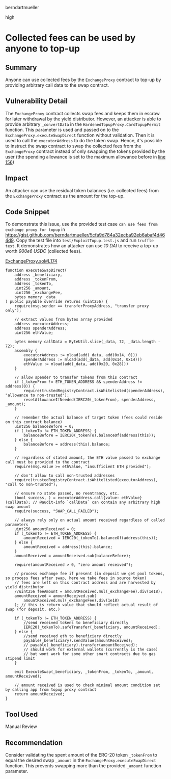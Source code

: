 berndartmueller

high

# Collected fees can be used by anyone to top-up

## Summary

Anyone can use collected fees by the `ExchangeProxy` contract to top-up by providing arbitrary call data to the swap contract.

## Vulnerability Detail

The `ExchangeProxy` contract collects swap fees and keeps them in escrow for later withdrawal by the yield distributor. However, an attacker is able to provide arbitrary `_convertData` in the `HardenedTopupProxy.CardTopupPermit` function. This parameter is used and passed on to the `ExchangeProxy.executeSwapDirect` function without validation. Then it is used to call the `executorAddress` to do the token swap. Hence, it's possible to instruct the swap contract to swap the collected fees from the `ExchangeProxy` contract instead of only swapping the tokens provided by the user (the spending allowance is set to the maximum allowance before in [line 156](https://github.com/sherlock-audit/2022-10-mover/blob/main/cardtopup_contract/contracts/ExchangeProxy.sol#L156))

## Impact

An attacker can use the residual token balances (i.e. collected fees) from the `ExchangeProxy` contract as the amount for the top-up.

## Code Snippet

To demonstrate this issue, use the provided test case `can use fees from exchange proxy for topup` in https://gist.github.com/berndartmueller/5cfa9d784a32ecba92eb6abaf4d464d9. Copy the test file into `test/ExploitTopup.test.js` and run `truffle test`. It demonstrates how an attacker can use _10 DAI_ to receive a top-up worth _900e6 USDC_ (collected fees).

[ExchangeProxy.sol#L174](https://github.com/sherlock-audit/2022-10-mover/blob/main/cardtopup_contract/contracts/ExchangeProxy.sol#L174)

```solidity
function executeSwapDirect(
    address _beneficiary,
    address _tokenFrom,
    address _tokenTo,
    uint256 _amount,
    uint256 _exchangeFee,
    bytes memory _data
) public payable override returns (uint256) {
    require(msg.sender == transferProxyAddress, "transfer proxy only");

    // extract values from bytes array provided
    address executorAddress;
    address spenderAddress;
    uint256 ethValue;

    bytes memory callData = ByteUtil.slice(_data, 72, _data.length - 72);
    assembly {
        executorAddress := mload(add(_data, add(0x14, 0)))
        spenderAddress := mload(add(_data, add(0x14, 0x14)))
        ethValue := mload(add(_data, add(0x20, 0x28)))
    }

    // allow spender to transfer tokens from this contract
    if (_tokenFrom != ETH_TOKEN_ADDRESS && spenderAddress != address(0)) {
        require(trustedRegistryContract.isWhitelisted(spenderAddress), "allowance to non-trusted");
        resetAllowanceIfNeeded(IERC20(_tokenFrom), spenderAddress, _amount);
    }

    // remember the actual balance of target token (fees could reside on this contract balance)
    uint256 balanceBefore = 0;
    if (_tokenTo != ETH_TOKEN_ADDRESS) {
        balanceBefore = IERC20(_tokenTo).balanceOf(address(this));
    } else {
        balanceBefore = address(this).balance;
    }

    // regardless of stated amount, the ETH value passed to exchange call must be provided to the contract
    require(msg.value >= ethValue, "insufficient ETH provided");

    // don't allow to call non-trusted addresses
    require(trustedRegistryContract.isWhitelisted(executorAddress), "call to non-trusted");

    // ensure no state passed, no reentrancy, etc.
    (bool success, ) = executorAddress.call{value: ethValue}(callData); // @audit-info `callData` can contain any arbitrary high swap amount
    require(success, "SWAP_CALL_FAILED");

    // always rely only on actual amount received regardless of called parameters
    uint256 amountReceived = 0;
    if (_tokenTo != ETH_TOKEN_ADDRESS) {
        amountReceived = IERC20(_tokenTo).balanceOf(address(this));
    } else {
        amountReceived = address(this).balance;
    }
    amountReceived = amountReceived.sub(balanceBefore);

    require(amountReceived > 0, "zero amount received");

    // process exchange fee if present (in deposit we get pool tokens, so process fees after swap, here we take fees in source token)
    // fees are left on this contract address and are harvested by yield distributor
    //uint256 feeAmount = amountReceived.mul(_exchangeFee).div(1e18);
    amountReceived = amountReceived.sub(
        amountReceived.mul(_exchangeFee).div(1e18)
    ); // this is return value that should reflect actual result of swap (for deposit, etc.)

    if (_tokenTo != ETH_TOKEN_ADDRESS) {
        //send received tokens to beneficiary directly
        IERC20(_tokenTo).safeTransfer(_beneficiary, amountReceived);
    } else {
        //send received eth to beneficiary directly
        payable(_beneficiary).sendValue(amountReceived);
        // payable(_beneficiary).transfer(amountReceived);
        // should work for external wallets (currently is the case)
        // but wont work for some other smart contracts due to gas stipend limit
    }

    emit ExecuteSwap(_beneficiary, _tokenFrom, _tokenTo, _amount, amountReceived);

    // amount received is used to check minimal amount condition set by calling app from topup proxy contract
    return amountReceived;
}
```

## Tool Used

Manual Review

## Recommendation

Consider validating the spent amount of the ERC-20 token `_tokenFrom` to equal the desired swap `_amount` in the `ExchangeProxy.executeSwapDirect` function. This prevents swapping more than the provided `_amount` function parameter.
